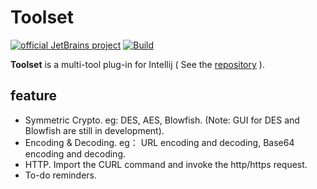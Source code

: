# Toolset

[![official JetBrains project](https://jb.gg/badges/official.svg)][jb:github]
[![Build](https://github.com/JetBrains/intellij-platform-plugin-template/workflows/Build/badge.svg)][gh:build]

[jb:github]: https://github.com/MorningZengJ/intellij-platform-plugin-toolset/README.md

[gh:build]: https://github.com/MorningZengJ/intellij-platform-plugin-toolset

<!-- Plugin description -->
**Toolset** is a multi-tool plug-in for Intellij ( See
the [repository][gh:template] ).

## feature

- Symmetric Crypto. eg: DES, AES, Blowfish. (Note: GUI for DES and Blowfish are still in development).
- Encoding & Decoding. eg： URL encoding and decoding, Base64 encoding and decoding.
- HTTP. Import the CURL command and invoke the http/https request.
- To-do reminders.

[gh:template]: https://github.com/MorningZengJ/intellij-platform-plugin-toolset
<!-- Plugin description end -->

